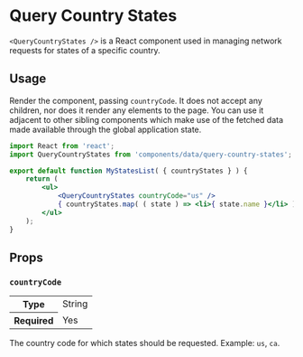 # Query Country States

`<QueryCountryStates />` is a React component used in managing network requests for states of a specific country.

## Usage

Render the component, passing `countryCode`. It does not accept any children, nor does it render any elements to the page. You can use it adjacent to other sibling components which make use of the fetched data made available through the global application state.

```jsx
import React from 'react';
import QueryCountryStates from 'components/data/query-country-states';

export default function MyStatesList( { countryStates } ) {
	return (
		<ul>
			<QueryCountryStates countryCode="us" />
			{ countryStates.map( ( state ) => <li>{ state.name }</li> ) }
		</ul>
	);
}
```

## Props

### `countryCode`

<table>
	<tr><th>Type</th><td>String</td></tr>
	<tr><th>Required</th><td>Yes</td></tr>
</table>

The country code for which states should be requested. Example: `us`, `ca`.
